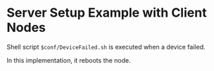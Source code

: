 # Server Setup Example with Client Nodes

Shell script `$conf/DeviceFailed.sh` is executed when a device failed.

In this implementation, it reboots the node.
